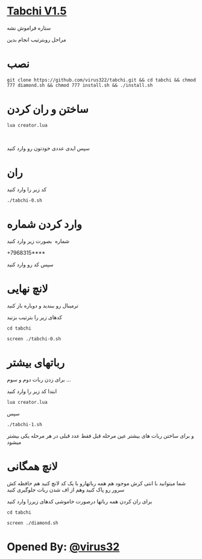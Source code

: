 # [Tabchi V1.5](http://telegram.me/virus322)

ستاره فراموش نشه

مراحل روبترتیب انجام بدین

# نصب
```
git clone https://github.com/virus322/tabchi.git && cd tabchi && chmod 777 diamond.sh && chmod 777 install.sh && ./install.sh
```
 
# ساختن و ران کردن
 ```  
 lua creator.lua
 ```
   
 
سپس ایدی عددی خودتون رو وارد کنید

# ران

کد زیر را وارد کنید
```
./tabchi-0.sh
```


# وارد کردن شماره

شماره  بصورت زیر وارد کنید

+7968315****

سپس کد رو وارد کنید

# لانچ نهایی

ترمینال رو ببندید و دوباره باز کنید

کدهای زیر را بترتیب بزنید

```
cd tabchi

screen ./tabchi-0.sh
```


# رباتهای بیشتر

برای زدن ربات دوم و سوم ...

ابتدا کد زیر را وارد کنید

```
lua creator.lua
```

سپس

```
./tabchi-1.sh
```

و برای ساختن ربات های بیشتر عین مرحله قبل فقط عدد قبلی در هر مرحله یکی بیشتر میشود

# لانچ همگانی
 
شما میتوانید با انتی کرش موجود هم همه رباتهارو با یک کد لانچ کنید هم حافظه کش سرور رو پاک کنید وهم از اف شدن ربات جلوگیری کنید


برای ران کردن همه رباتها درصورت خاموشی کدهای زیررا وارد کنید


```
cd tabchi

screen ./diamond.sh
```


# Opened By: [@virus32](http://telegram.me/virus32)
